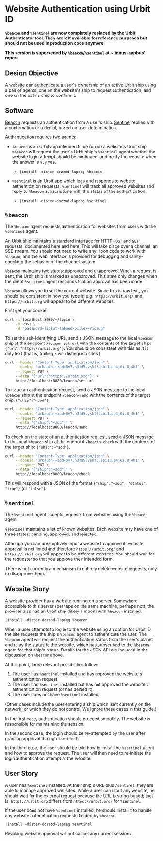 #   Website Authentication using Urbit ID

**`%beacon` and `%sentinel` are now completely replaced by the Urbit Authenticator tool.  They are left available for reference purposes but should not be used in production code anymore.**

~~**This version is superseded by [`%beacon`](https://github.com/tinnus-napbus/beacon)/[`%sentinel`](https://github.com/tinnus-napbus/sentinel) at ~tinnus-napbus’ repos.**~~

##  Design Objective

A website can authenticate a user's ownership of an active Urbit ship using a pair of agents:  one on the website's ship to request authentication, and one on the user's ship to confirm it.

##  Software

[Beacon](https://github.com/sigilante/beacon) requests an authentication from a user's ship.  [Sentinel](https://github.com/sigilante/sentinel) replies with a confirmation or a denial, based on user determination.

Authentication requires two agents:

- `%beacon` is an Urbit app intended to be run on a website's Urbit ship.  `%beacon` will request the user's Urbit ship's `%sentinel` agent whether the website login attempt should be continued, and notify the website when the answer is `%.y` yes.

  - `|install ~dister-dozzod-lapdeg %beacon`

- `%sentinel` is an Urbit app which logs and responds to website authentication requests.  `%sentinel` will track all approved websites and reply to `%beacon` subscriptions with the status of the authentication.

  - `|install ~dister-dozzod-lapdeg %sentinel`

##  `%beacon`

The `%beacon` agent requests authentication for websites from users with the `%sentinel` agent.

An Urbit ship maintains a standard interface for HTTP `POST` and `GET` requests, documented [here](https://developers.urbit.org/guides/core/app-school-full-stack/5-eyre) and [here](https://developers.urbit.org/reference/arvo/eyre/external-api-ref).  This will take place over a channel, an SSE stream.  You should not need to write any Hoon code to work with `%beacon`, and the web interface is provided for debugging and sanity-checking the behavior of the channel system.

`%beacon` maintains two states:  approved and unapproved.  When a request is sent, the Urbit ship is marked as unapproved.  This state only changes when the client `%sentinel` agent responds that an approval has been made.

`%beacon` allows you to set the current website.  Since this is raw text, you should be consistent in how you type it:  e.g. `https://urbit.org/` and `https://urbit.org` will appear to be different websites.

First get your cookie:

```sh
curl -i localhost:8080/~/login \
     -X POST \
     -d "password=lidlut-tabwed-pillex-ridrup"
```

To set the self-identifying URL, send a JSON message to the local `%beacon` ship at the endpoint `/beacon-set-url` with the contents of the target ship:  `{"url":"https://urbit.org"}`.  You should be consistent with this as it is only text (that is, trailing `/` will distinguish sites.)

```sh
curl --header "Content-Type: application/json" \
     --cookie "urbauth-~zod=0v7.n3fd5.vskf3.abi1u.e4j6i.8j4h1" \
     --request PUT \
     --data '{"url":"https://urbit.org"}' \
     http://localhost:8080/beacon/set-url
```

To issue an authentication request, send a JSON message to the local `%beacon` ship at the endpoint `/beacon-send` with the contents of the target ship:  `{"ship":"~zod"}`.

```sh
curl --header "Content-Type: application/json" \
     --cookie "urbauth-~zod=0v7.n3fd5.vskf3.abi1u.e4j6i.8j4h1" \
     --request PUT \
     --data '{"ship":"~zod"}' \
     http://localhost:8080/beacon/send
```

To check on the state of an authentication request, send a JSON message to the local `%beacon` ship at the endpoint `/beacon-check` with the contents of the target ship:  `{"ship":~"zod"}`.

```sh
curl --header "Content-Type: application/json" \
     --cookie "urbauth-~zod=0v7.n3fd5.vskf3.abi1u.e4j6i.8j4h1" \
     --request PUT \
     --data '{"ship":"~zod"}' \
     http://localhost:8080/beacon/check
```

This will respond with a JSON of the format `{"ship":"~zod", "status": "true"}` (or `"false"`).

##  `%sentinel`

The `%sentinel` agent accepts requests from websites using the `%beacon` agent.

`%sentinel` maintains a list of known websites.  Each website may have one of three states:  pending, approved, and rejected.

Although you can preemptively input a website to approve it, website approval is not linted and therefore `https://urbit.org/` and `https://urbit.org` will appear to be different websites.  You should wait for the requester so that you approve their intended form.

There is not currently a mechanism to entirely delete website requests, only to disapprove them.

##  Website Story

A website provider has a website running on a server.  Somewhere accessible to this server (perhaps on the same machine, perhaps not), the provider also has an Urbit ship (likely a moon) with `%beacon` installed.

```hoon
|install ~dister-dozzod-lapdeg %beacon
```

When a user attempts to log in to the website using an option for Urbit ID, the site requests the ship's `%beacon` agent to authenticate the user.  The `%beacon` agent will request the authentication status from the user's planet and relay the status to the website, which has subscribed to the `%beacon` agent for that ship's status.  Details for the JSON API are included in the discussion on `%beacon` above.

At this point, three relevant possibilities follow:

1. The user has `%sentinel` installed and has approved the website's authentication request.
2. The user has `%sentinel` installed but has not approved the website's authentication request (or has denied it).
3. The user does not have `%sentinel` installed.

(Other cases include the user entering a ship which isn't currently on the network, or which they do not control.  We ignore these cases in this guide.)

In the first case, authentication should proceed smoothly.  The website is responsible for maintaining the session.

In the second case, the login should be re-attempted by the user after granting approval through `%sentinel`.

In the third case, the user should be told how to install the `%sentinel` agent and how to approve the request.  The user will then need to re-initiate the login authentication attempt at the website.


##  User Story

A user has `%sentinel` installed.  At their ship's URL plus `/sentinel`, they are able to manage approved websites.  While a user can input any website, he should wait for the external request because the URL is string-based; that is, `https://urbit.org` differs from `https://urbit.org/` for `%sentinel`.

If the user does not have `%sentinel` installed, he should install it to handle any website authentication requests fielded by `%beacon`.

```hoon
|install ~dister-dozzod-lapdeg %sentinel
```

Revoking website approval will not cancel any current sessions.

